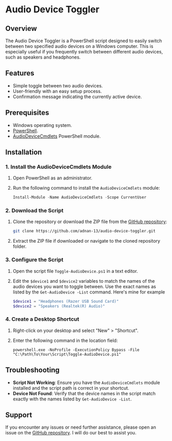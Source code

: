 # Audio Device Toggler

## Overview

The Audio Device Toggler is a PowerShell script designed to easily switch between two specified audio devices on a Windows computer. This is especially useful if you frequently switch between different audio devices, such as speakers and headphones.

## Features

- Simple toggle between two audio devices.
- User-friendly with an easy setup process.
- Confirmation message indicating the currently active device.

## Prerequisites

- Windows operating system.
- [PowerShell](https://github.com/PowerShell/PowerShell/releases/latest).
- [AudioDeviceCmdlets](https://www.powershellgallery.com/packages/AudioDeviceCmdlets) PowerShell module.

## Installation

### 1. Install the AudioDeviceCmdlets Module

1. Open PowerShell as an administrator.
2. Run the following command to install the `AudioDeviceCmdlets` module:

   ```powershell
   Install-Module -Name AudioDeviceCmdlets -Scope CurrentUser
   ```

### 2. Download the Script

1. Clone the repository or download the ZIP file from the [GitHub repository](https://github.com/adnan-13/audio-device-toggler):

   ```bash
   git clone https://github.com/adnan-13/audio-device-toggler.git
   ```
2. Extract the ZIP file if downloaded or navigate to the cloned repository folder.

### 3. Configure the Script

1. Open the script file `Toggle-AudioDevice.ps1` in a text editor.
2. Edit the `$device1` and `$device2` variables to match the names of the audio devices you want to toggle between. Use the exact names as listed by the `Get-AudioDevice -List` command. Here's mine for example

   ```powershell
   $device1 = "Headphones (Razer USB Sound Card)"
   $device2 = "Speakers (Realtek(R) Audio)"
   ```

### 4. Create a Desktop Shortcut

1. Right-click on your desktop and select "New" > "Shortcut".
2. Enter the following command in the location field:

   ```plaintext
   powershell.exe -NoProfile -ExecutionPolicy Bypass -File "C:\Path\To\Your\Script\Toggle-AudioDevice.ps1"
   ```

## Troubleshooting

- **Script Not Working**: Ensure you have the `AudioDeviceCmdlets` module installed and the script path is correct in your shortcut.
- **Device Not Found**: Verify that the device names in the script match exactly with the names listed by `Get-AudioDevice -List`.


## Support

If you encounter any issues or need further assistance, please open an issue on the [GitHub repository](https://github.com/adnan-13/audio-device-toggler/issues). I will do our best to assist you.
